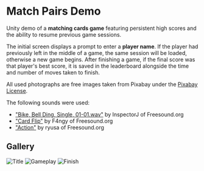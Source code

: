 # Match Pairs Demo

Unity demo of a **matching cards game** featuring persistent high scores and the ability to resume previous game sessions. 

The initial screen displays a prompt to enter a **player name**. If the player had previously left in the middle of a game, the same session will be loaded, otherwise a new game begins. After finishing a game, if the final score was that player's best score, it is saved in the leaderboard alongside the time and number of moves taken to finish.

All used photographs are free images taken from Pixabay under the [Pixabay License](https://pixabay.com/service/license/).

The following sounds were used:

- ["Bike, Bell Ding, Single, 01-01.wav"](https://freesound.org/people/InspectorJ/sounds/484344/) by InspectorJ of Freesound.org
- ["Card Flip"](https://freesound.org/people/egomassive/sounds/536782/) by F4ngy of Freesound.org
- ["Action"](https://freesound.org/people/ryusa/sounds/467552/) by ryusa of Freesound.org

## Gallery

![Title](https://user-images.githubusercontent.com/63672636/115860109-f3270580-a428-11eb-8dc8-d37412a9c39e.png)
![Gameplay](https://user-images.githubusercontent.com/63672636/115860133-fb7f4080-a428-11eb-969f-8f714881315c.png)
![Finish](https://user-images.githubusercontent.com/63672636/115860139-fc17d700-a428-11eb-844a-21ef78c2ca0b.png)
